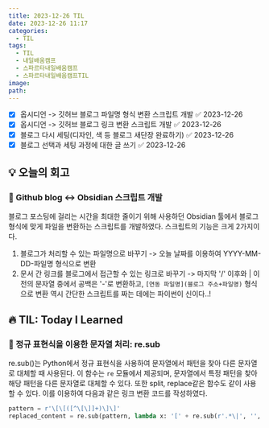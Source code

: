 ```yaml
---
title: 2023-12-26 TIL
date: 2023-12-26 11:17
categories:
  - TIL
tags:
  - TIL
  - 내일배움캠프
  - 스파르타내일배움캠프
  - 스파르타내일배움캠프TIL
image: 
path:
---
```


- [x] 옵시디언 -> 깃허브 블로그 파일명 형식 변환 스크립트 개발 ✅ 2023-12-26
- [x] 옵시디언 -> 깃허브 블로그 링크 변환 스크립트 개발 ✅ 2023-12-26
- [x] 블로그 다시 세팅(디자인, 색 등 블로그 새단장 완료하기) ✅ 2023-12-26
- [x] 블로그 선택과 세팅 과정에 대한 글 쓰기 ✅ 2023-12-26
## 💡 오늘의 회고
### 👀 Github blog <-> Obsidian 스크립트 개발
블로그 포스팅에 걸리는 시간을 최대한 줄이기 위해 사용하던 Obsidian 툴에서 블로그 형식에 맞게 파일을 변환하는 스크립트를 개발하였다. 스크립트의 기능은 크게 2가지이다.
1. 블로그가 처리할 수 있는 파일명으로 바꾸기 -> 오늘 날짜를 이용하여 YYYY-MM-DD-파일명 형식으로 변환
2. 문서 간 링크를 블로그에서 접근할 수 있는 링크로 바꾸기
	-> 마지막 '/' 이후와 | 이전의 문자열 중에서 공백은 '-'로 변환하고, `[연동 파일명](블로그 주소+파일명)` 형식으로 변환
역시 간단한 스크립트를 짜는 데에는 파이썬이 신이다..!


## 🔥 TIL: Today I Learned
### 👀 정규 표현식을 이용한 문자열 처리: re.sub
re.sub()는 Python에서 정규 표현식을 사용하여 문자열에서 패턴을 찾아 다른 문자열로 대체할 때 사용된다. 이 함수는 `re` 모듈에서 제공되며, 문자열에서 특정 패턴을 찾아 해당 패턴을 다른 문자열로 대체할 수 있다. 또한 split, replace같은 함수도 같이 사용할 수 있다.
이를 이용하여 다음과 같은 링크 변환 코드를 작성하였다.

```python
pattern = r'\[\[([^\[\]]+)\]\]'  
replaced_content = re.sub(pattern, lambda x: '[' + re.sub(r'.*\|', '', x.group(1)).split('/')[-1] + '](https://sonjh919.github.io/posts/' + re.sub(r'.*\|', '', x.group(1).split('/')[-1].replace(' ', '-') + ')'), content)
```
